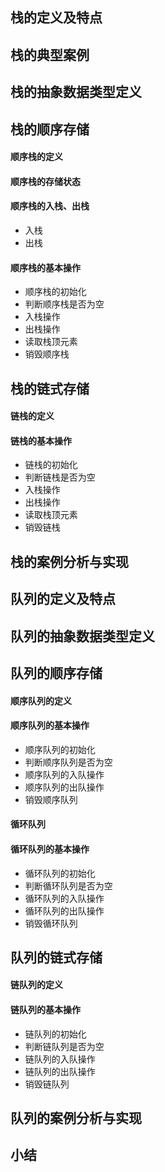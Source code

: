 ## 栈的定义及特点

## 栈的典型案例

## 栈的抽象数据类型定义

## 栈的顺序存储

#### 顺序栈的定义

#### 顺序栈的存储状态

#### 顺序栈的入栈、出栈

* 入栈
* 出栈

#### 顺序栈的基本操作

* 顺序栈的初始化
* 判断顺序栈是否为空
* 入栈操作
* 出栈操作
* 读取栈顶元素
* 销毁顺序栈

## 栈的链式存储

#### 链栈的定义

#### 链栈的基本操作

* 链栈的初始化
* 判断链栈是否为空
* 入栈操作
* 出栈操作
* 读取栈顶元素
* 销毁链栈

## 栈的案例分析与实现

## 队列的定义及特点

## 队列的抽象数据类型定义

## 队列的顺序存储

#### 顺序队列的定义

#### 顺序队列的基本操作

* 顺序队列的初始化
* 判断顺序队列是否为空
* 顺序队列的入队操作
* 顺序队列的出队操作
* 销毁顺序队列

#### 循环队列

#### 循环队列的基本操作

* 循环队列的初始化
* 判断循环队列是否为空
* 循环队列的入队操作
* 循环队列的出队操作
* 销毁循环队列

## 队列的链式存储

#### 链队列的定义

#### 链队列的基本操作

* 链队列的初始化
* 判断链队列是否为空
* 链队列的入队操作
* 链队列的出队操作
* 销毁链队列

## 队列的案例分析与实现

## 小结
